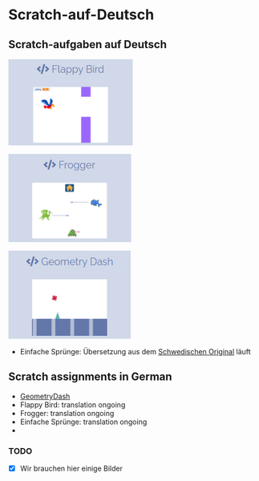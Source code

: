 # Scratch-auf-Deutsch

## Scratch-aufgaben auf Deutsch

[![Flappy Bird](https://github.com/coderdojolund/Scratch-auf-Deutsch/blob/main/FlappyBird/flappy.png)](https://github.com/coderdojolund/Scratch-auf-Deutsch/blob/main/FlappyBird/FlappyBird.md)

[![Frogger](https://github.com/coderdojolund/Scratch-auf-Deutsch/blob/main/Frogger/Frogger.png)](https://github.com/coderdojolund/Scratch-auf-Deutsch/blob/main/Frogger/Frogger.md)

[![Geometry Dash](https://github.com/coderdojolund/Scratch-auf-Deutsch/blob/main/GeometryDash/geometry-dash.png)](https://github.com/coderdojolund/Scratch-auf-Deutsch/blob/main/GeometryDash/GeometryDash.md)


* Einfache Sprünge: Übersetzung aus dem [Schwedischen Original](http://cmc.education/scratch/tasks/easyJump.php) läuft


## Scratch assignments in German
* [GeometryDash](https://github.com/coderdojolund/Scratch-auf-Deutsch/blob/main/GeometryDash/GeometryDash.md)
* Flappy Bird: translation ongoing
* Frogger: translation ongoing
* Einfache Sprünge: translation ongoing
* 

### TODO
- [x] Wir brauchen hier einige Bilder

